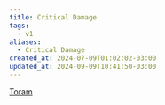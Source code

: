 ```yaml
---
title: Critical Damage
tags:
  - v1
aliases:
  - Critical Damage
created_at: 2024-07-09T01:02:02-03:00
updated_at: 2024-09-09T10:41:50-03:00
---
```


[Toram](../../../../atomos/2024/07/26/Toram.md)